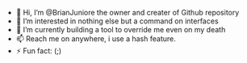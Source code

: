 - 👋 Hi, I’m @BrianJuniore the owner and creater of Github repository
- 👀 I’m interested in nothing else but a command on interfaces
- 🌱 I’m currently building a tool to override me even on my death
- 📫 Reach me on anywhere, i use a hash feature.
- ⚡ Fun fact: (;)

<!---
BrianJuniore/BrianJuniore is a ✨ special ✨ repository because its `README.md` (this file) appears on your GitHub profile.
You can click the Preview link to take a look at your changes.
--->
